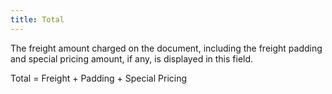 ```yaml
---
title: Total
---
```



The freight amount charged on the document, including the freight padding and special pricing amount, if any, is displayed in this field.


Total = Freight + Padding + Special Pricing
